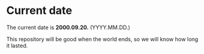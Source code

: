 # Current date

The current date is **2000.09.20.** (YYYY.MM.DD.)

This repository will be good when the world ends, so we will know how long it lasted.